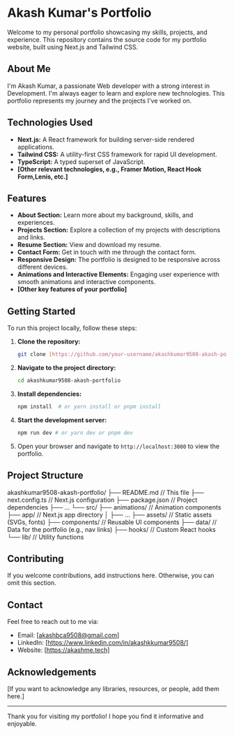 # Akash Kumar's Portfolio

Welcome to my personal portfolio showcasing my skills, projects, and experience.  This repository contains the source code for my portfolio website, built using Next.js and Tailwind CSS.

## About Me

I'm Akash Kumar, a passionate Web developer with a strong interest in Development. I'm always eager to learn and explore new technologies. This portfolio represents my journey and the projects I've worked on. 




## Technologies Used

*   **Next.js:** A React framework for building server-side rendered applications.
*   **Tailwind CSS:** A utility-first CSS framework for rapid UI development.
*   **TypeScript:** A typed superset of JavaScript.
*   **[Other relevant technologies, e.g., Framer Motion, React Hook Form,Lenis,  etc.]**

## Features

*   **About Section:** Learn more about my background, skills, and experiences.
*   **Projects Section:** Explore a collection of my projects with descriptions and links.
*   **Resume Section:** View and download my resume.
*   **Contact Form:** Get in touch with me through the contact form.
*   **Responsive Design:**  The portfolio is designed to be responsive across different devices.
*   **Animations and Interactive Elements:** Engaging user experience with smooth animations and interactive components.
*   **[Other key features of your portfolio]**

## Getting Started

To run this project locally, follow these steps:

1.  **Clone the repository:**

    ```bash
    git clone [https://github.com/your-username/akashkumar9508-akash-portfolio.git](https://www.google.com/search?q=https://github.com/your-username/akashkumar9508-akash-portfolio.git)
    ```

2.  **Navigate to the project directory:**

    ```bash
    cd akashkumar9508-akash-portfolio
    ```

3.  **Install dependencies:**

    ```bash
    npm install  # or yarn install or pnpm install
    ```

4.  **Start the development server:**

    ```bash
    npm run dev # or yarn dev or pnpm dev
    ```

5.  Open your browser and navigate to `http://localhost:3000` to view the portfolio.

## Project Structure

akashkumar9508-akash-portfolio/
├── README.md         // This file
├── next.config.ts    // Next.js configuration
├── package.json      // Project dependencies
├── ...
└── src/
├── animations/   // Animation components
├── app/          // Next.js app directory
│   ├── ...
├── assets/       // Static assets (SVGs, fonts)
├── components/   // Reusable UI components
├── data/         // Data for the portfolio (e.g., nav links)
├── hooks/        // Custom React hooks
└── lib/          // Utility functions

## Contributing

If you welcome contributions, add instructions here.  Otherwise, you can omit this section. 

## Contact

Feel free to reach out to me via:

*   Email: [akashbca9508@gmail.com]
*   LinkedIn: [https://www.linkedin.com/in/akashkkumar9508/]
*   Website: [https://akashme.tech]


## Acknowledgements

[If you want to acknowledge any libraries, resources, or people, add them here.]

---

Thank you for visiting my portfolio! I hope you find it informative and enjoyable.